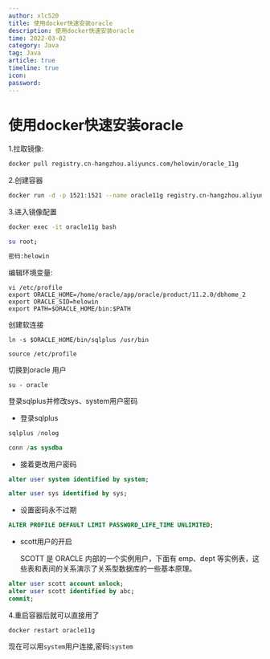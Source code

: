 ```yaml
---
author: xlc520
title: 使用docker快速安装oracle
description: 使用docker快速安装oracle
time: 2022-03-02
category: Java
tag: Java
article: true
timeline: true
icon: 
password: 
---
```


# 使用docker快速安装oracle

1.拉取镜像:

```sh
docker pull registry.cn-hangzhou.aliyuncs.com/helowin/oracle_11g
```

2.创建容器 

```sh
docker run -d -p 1521:1521 --name oracle11g registry.cn-hangzhou.aliyuncs.com/helowin/oracle_11g
```

3.进入镜像配置

```sh
docker exec -it oracle11g bash

su root;

密码:helowin
```

编辑环境变量:

```shell
vi /etc/profile
export ORACLE_HOME=/home/oracle/app/oracle/product/11.2.0/dbhome_2
export ORACLE_SID=helowin
export PATH=$ORACLE_HOME/bin:$PATH
```

创建软连接

```shell
ln -s $ORACLE_HOME/bin/sqlplus /usr/bin

source /etc/profile
```

切换到oracle 用户

`su - oracle`

登录sqlplus并修改sys、system用户密码

- 登录sqlplus

```sql
sqlplus /nolog

conn /as sysdba
```

- 接着更改用户密码

```sql
alter user system identified by system;

alter user sys identified by sys;
```

- 设置密码永不过期

```sql
ALTER PROFILE DEFAULT LIMIT PASSWORD_LIFE_TIME UNLIMITED;
```

- scott用户的开启

  SCOTT 是 ORACLE 内部的一个实例用户，下面有 emp、dept 等实例表，这些表和表间的关系演示了关系型数据库的一些基本原理。

```sql
alter user scott account unlock;
alter user scott identified by abc;
commit;
```

4.重启容器后就可以直接用了

```shell
docker restart oracle11g
```

现在可以用`system`用户连接,密码:`system`


